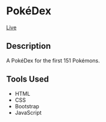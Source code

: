 # PokéDex

[Live](https://jjsuriano.github.io/pokedex/)

## Description

A PokéDex for the first 151 Pokémons.

## Tools Used

- HTML
- CSS
- Bootstrap
- JavaScript
